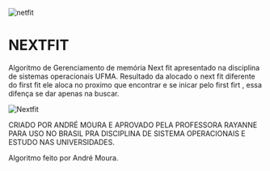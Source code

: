 ![netfit](https://github.com/AndreMouraL/NEXTFIT/assets/117699977/a18179d3-c06d-45d9-8d8f-829397d54f70)



# NEXTFIT
Algoritmo de Gerenciamento de memória Next fit apresentado na disciplina de sistemas operacionais UFMA.
Resultado da alocado o next fit diferente do first fit  ele aloca no proximo que encontrar e se inicar pelo first firt , essa difença se dar apenas na buscar.









![Nextfit](https://github.com/AndreMouraL/NEXTFIT/assets/117699977/d6d8774e-3362-41c0-af83-9fdc9cf24c5c)

CRIADO POR ANDRÉ MOURA E APROVADO PELA PROFESSORA RAYANNE PARA USO NO BRASIL PRA DISCIPLINA DE SISTEMA OPERACIONAIS E ESTUDO NAS UNIVERSIDADES.







Algoritmo feito por André Moura.

